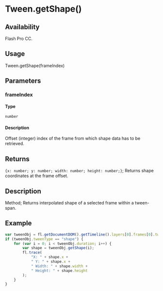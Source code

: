 # Tween.getShape()

## Availability

Flash Pro CC.

## Usage

Tween.getShape(frameIndex)

## Parameters

### **frameIndex**

#### Type

```typescript
number
```

#### Description

Offset (integer) index of the frame from which shape data has to be retrieved.

## Returns

`{x: number; y: number; width: number; height: number;}`; Returns shape coordinates at the frame offset.

## Description

Method; Returns interpolated shape of a selected frame within a tween-span.

## Example

```javascript
var tweenObj = fl.getDocumentDOM().getTimeline().layers[0].frames[0].tweenObj;
if (tweenObj.tweenType == "shape") {
    for (var i = 0; i < tweenObj.duration; i++) {
        var shape = tweenObj.getShape(i);
        fl.trace(
            "X: " + shape.x +
            " Y: " + shape.x +
            " Width: " + shape.width +
            " Height: " + shape.height
        );
    }
}
```

